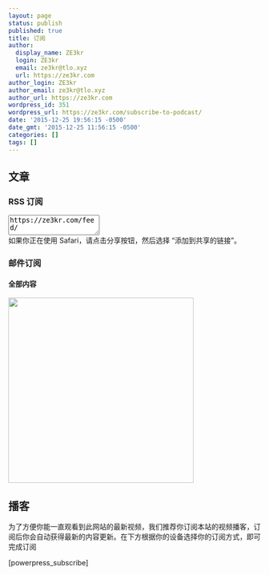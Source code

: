 ```yaml
---
layout: page
status: publish
published: true
title: 订阅
author:
  display_name: ZE3kr
  login: ZE3kr
  email: ze3kr@tlo.xyz
  url: https://ze3kr.com
author_login: ZE3kr
author_email: ze3kr@tlo.xyz
author_url: https://ze3kr.com
wordpress_id: 351
wordpress_url: https://ze3kr.com/subscribe-to-podcast/
date: '2015-12-25 19:56:15 -0500'
date_gmt: '2015-12-25 11:56:15 -0500'
categories: []
tags: []
---
```

<h2>文章</h2>
<h3>RSS 订阅</h3>
<p><textarea readonly="readonly" style="height:3em">https://ze3kr.com/feed/</textarea><br />
如果你正在使用 Safari，请点击分享按钮，然后选择 “添加到共享的链接”。</p>
<h3>邮件订阅</h3>
<h4>全部内容</h4>
<p><a href="https://ifttt.com/recipes/177443-ze3kr" target="_blank"><img src="https://ze3kr.com/wp-content/uploads/sites/2/2016/02/177443-1.png" width="370px" style="max-width:100%" /></a></p>
<h2>播客</h2>
<p>为了方便你能一直观看到此网站的最新视频，我们推荐你订阅本站的视频播客，订阅后你会自动获得最新的内容更新。在下方根据你的设备选择你的订阅方式，即可完成订阅</p>
<p>[powerpress_subscribe]</p>
